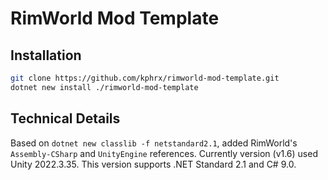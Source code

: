 # RimWorld Mod Template

## Installation
```sh
git clone https://github.com/kphrx/rimworld-mod-template.git
dotnet new install ./rimworld-mod-template
```

## Technical Details

Based on `dotnet new classlib -f netstandard2.1`, added RimWorld's `Assembly-CSharp` and `UnityEngine` references.
Currently version (v1.6) used Unity 2022.3.35. This version supports .NET Standard 2.1 and C# 9.0.
